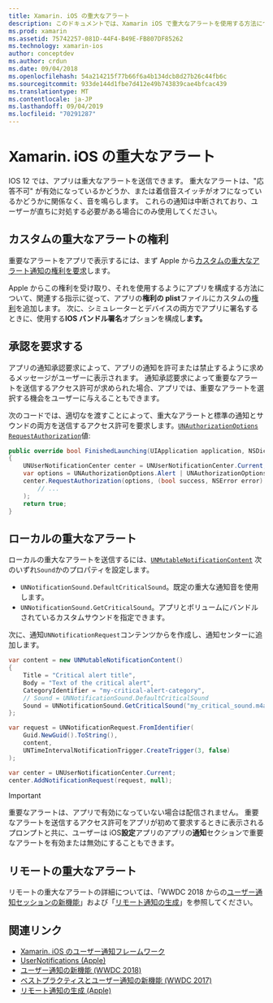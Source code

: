 ```yaml
---
title: Xamarin. iOS の重大なアラート
description: このドキュメントでは、Xamarin iOS で重大なアラートを使用する方法について説明します。 IOS 12 で導入された重大なアラートは、"応答不可" がオンになっているか、着信音スイッチがオフになっているかどうかに関係なく、音を鳴らす破壊的な通知です。
ms.prod: xamarin
ms.assetid: 75742257-081D-44F4-B49E-FB807DF85262
ms.technology: xamarin-ios
author: conceptdev
ms.author: crdun
ms.date: 09/04/2018
ms.openlocfilehash: 54a214215f77b66f6a4b134dcb8d27b26c44fb6c
ms.sourcegitcommit: 933de144d1fbe7d412e49b743839cae4bfcac439
ms.translationtype: MT
ms.contentlocale: ja-JP
ms.lasthandoff: 09/04/2019
ms.locfileid: "70291287"
---
```

# <a name="critical-alerts-in-xamarinios"></a>Xamarin. iOS の重大なアラート

IOS 12 では、アプリは重大なアラートを送信できます。 重大なアラートは、"応答不可" が有効になっているかどうか、または着信音スイッチがオフになっているかどうかに関係なく、音を鳴らします。 これらの通知は中断されており、ユーザーが直ちに対処する必要がある場合にのみ使用してください。

## <a name="custom-critical-alert-entitlement"></a>カスタムの重大なアラートの権利

重要なアラートをアプリで表示するには、まず Apple から[カスタムの重大なアラート通知の権利を要求](https://developer.apple.com/contact/request/notifications-critical-alerts-entitlement/)します。

Apple からこの権利を受け取り、それを使用するようにアプリを構成する方法について、関連する指示に従って、アプリの**権利の plist**ファイルにカスタムの[権利](~/ios/deploy-test/provisioning/entitlements.md)を追加します。 次に、シミュレーターとデバイスの両方でアプリに署名するときに、使用する**IOS バンドル署名**オプションを構成し**ます。**

## <a name="request-authorization"></a>承認を要求する

アプリの通知承認要求によって、アプリの通知を許可または禁止するように求めるメッセージがユーザーに表示されます。 通知承認要求によって重要なアラートを送信するアクセス許可が求められた場合、アプリでは、重要なアラートを選択する機会をユーザーに与えることもできます。

次のコードでは、適切なを渡すことによって、重大なアラートと標準の通知とサウンドの両方を送信するアクセス許可を要求します。[`UNAuthorizationOptions`](xref:UserNotifications.UNAuthorizationOptions)
[`RequestAuthorization`](xref:UserNotifications.UNUserNotificationCenter.RequestAuthorization*)値:

```csharp
public override bool FinishedLaunching(UIApplication application, NSDictionary launchOptions)
{
    UNUserNotificationCenter center = UNUserNotificationCenter.Current;
    var options = UNAuthorizationOptions.Alert | UNAuthorizationOptions.Sound | UNAuthorizationOptions.CriticalAlert;
    center.RequestAuthorization(options, (bool success, NSError error) => {
        // ...
    );
    return true;
}
```

## <a name="local-critical-alerts"></a>ローカルの重大なアラート

ローカルの重大なアラートを送信するには、[`UNMutableNotificationContent`](xref:UserNotifications.UNMutableNotificationContent)
次のいずれ`Sound`かのプロパティを設定します。

- `UNNotificationSound.DefaultCriticalSound`。既定の重大な通知音を使用します。
- `UNNotificationSound.GetCriticalSound`。アプリとボリュームにバンドルされているカスタムサウンドを指定できます。

次に、通知`UNNotificationRequest`コンテンツからを作成し、通知センターに追加します。

```csharp
var content = new UNMutableNotificationContent()
{
    Title = "Critical alert title",
    Body = "Text of the critical alert",
    CategoryIdentifier = "my-critical-alert-category",
    // Sound = UNNotificationSound.DefaultCriticalSound
    Sound = UNNotificationSound.GetCriticalSound("my_critical_sound.m4a", 1.0f)
};

var request = UNNotificationRequest.FromIdentifier(
    Guid.NewGuid().ToString(),
    content,
    UNTimeIntervalNotificationTrigger.CreateTrigger(3, false)
);

var center = UNUserNotificationCenter.Current;
center.AddNotificationRequest(request, null);
```

> [!IMPORTANT]
> 重要なアラートは、アプリで有効になっていない場合は配信されません。 重要なアラートを送信するアクセス許可をアプリが初めて要求するときに表示されるプロンプトと共に、ユーザーは iOS**設定**アプリのアプリの**通知**セクションで重要なアラートを有効または無効にすることもできます。

## <a name="remote-critical-alerts"></a>リモートの重大なアラート

リモートの重大なアラートの詳細については、「WWDC 2018 からの[ユーザー通知セッションの新機能](https://developer.apple.com/videos/play/wwdc2018/710/)」および「[リモート通知の生成](https://developer.apple.com/documentation/usernotifications/setting_up_a_remote_notification_server/generating_a_remote_notification)」を参照してください。

## <a name="related-links"></a>関連リンク

- [Xamarin. iOS のユーザー通知フレームワーク](~/ios/platform/user-notifications/index.md)
- [UserNotifications (Apple)](https://developer.apple.com/documentation/usernotifications?language=objc)
- [ユーザー通知の新機能 (WWDC 2018)](https://developer.apple.com/videos/play/wwdc2018/710/)
- [ベストプラクティスとユーザー通知の新機能 (WWDC 2017)](https://developer.apple.com/videos/play/wwdc2017/708/)
- [リモート通知の生成 (Apple)](https://developer.apple.com/documentation/usernotifications/setting_up_a_remote_notification_server/generating_a_remote_notification)
